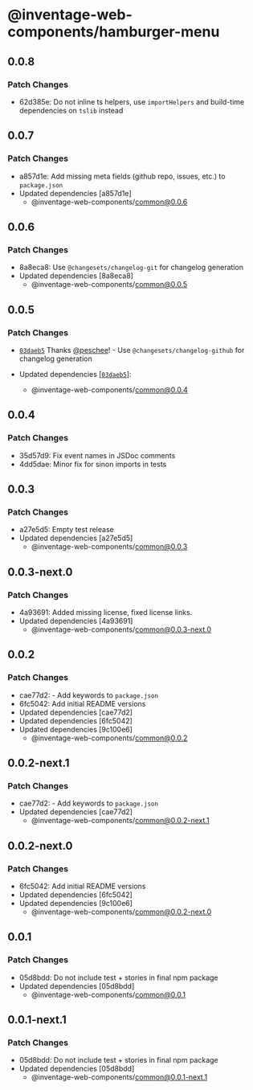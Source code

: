 # @inventage-web-components/hamburger-menu

## 0.0.8

### Patch Changes

- 62d385e: Do not inline ts helpers, use `importHelpers` and build-time dependencies on `tslib` instead

## 0.0.7

### Patch Changes

- a857d1e: Add missing meta fields (github repo, issues, etc.) to `package.json`
- Updated dependencies [a857d1e]
  - @inventage-web-components/common@0.0.6

## 0.0.6

### Patch Changes

- 8a8eca8: Use `@changesets/changelog-git` for changelog generation
- Updated dependencies [8a8eca8]
  - @inventage-web-components/common@0.0.5

## 0.0.5

### Patch Changes

- [`03daeb5`](https://github.com/inventage/web-components/commit/03daeb5978e3a7ffa37acd409b0019a2bd027d70) Thanks [@peschee](https://github.com/peschee)! - Use `@changesets/changelog-github` for changelog generation

- Updated dependencies [[`03daeb5`](https://github.com/inventage/web-components/commit/03daeb5978e3a7ffa37acd409b0019a2bd027d70)]:
  - @inventage-web-components/common@0.0.4

## 0.0.4

### Patch Changes

- 35d57d9: Fix event names in JSDoc comments
- 4dd5dae: Minor fix for sinon imports in tests

## 0.0.3

### Patch Changes

- a27e5d5: Empty test release
- Updated dependencies [a27e5d5]
  - @inventage-web-components/common@0.0.3

## 0.0.3-next.0

### Patch Changes

- 4a93691: Added missing license, fixed license links.
- Updated dependencies [4a93691]
  - @inventage-web-components/common@0.0.3-next.0

## 0.0.2

### Patch Changes

- cae77d2: - Add keywords to `package.json`
- 6fc5042: Add initial README versions
- Updated dependencies [cae77d2]
- Updated dependencies [6fc5042]
- Updated dependencies [9c100e6]
  - @inventage-web-components/common@0.0.2

## 0.0.2-next.1

### Patch Changes

- cae77d2: - Add keywords to `package.json`
- Updated dependencies [cae77d2]
  - @inventage-web-components/common@0.0.2-next.1

## 0.0.2-next.0

### Patch Changes

- 6fc5042: Add initial README versions
- Updated dependencies [6fc5042]
- Updated dependencies [9c100e6]
  - @inventage-web-components/common@0.0.2-next.0

## 0.0.1

### Patch Changes

- 05d8bdd: Do not include test + stories in final npm package
- Updated dependencies [05d8bdd]
  - @inventage-web-components/common@0.0.1

## 0.0.1-next.1

### Patch Changes

- 05d8bdd: Do not include test + stories in final npm package
- Updated dependencies [05d8bdd]
  - @inventage-web-components/common@0.0.1-next.1
